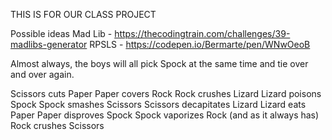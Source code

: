 THIS IS FOR OUR CLASS PROJECT

Possible ideas
Mad Lib - https://thecodingtrain.com/challenges/39-madlibs-generator
RPSLS - https://codepen.io/Bermarte/pen/WNwOeoB

Almost always, the boys will all pick Spock at the same time and tie over and over again.

Scissors cuts Paper
Paper covers Rock
Rock crushes Lizard
Lizard poisons Spock
Spock smashes Scissors
Scissors decapitates Lizard
Lizard eats Paper
Paper disproves Spock
Spock vaporizes Rock
(and as it always has) Rock crushes Scissors